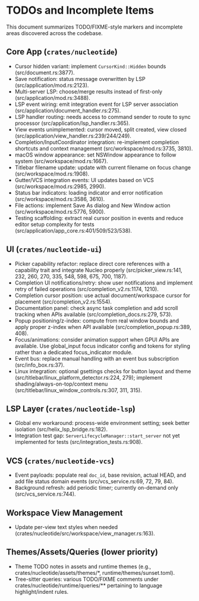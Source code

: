 # TODOs and Incomplete Items

This document summarizes TODO/FIXME-style markers and incomplete areas discovered across the codebase.

## Core App (`crates/nucleotide`)

- Cursor hidden variant: implement `CursorKind::Hidden` bounds (src/document.rs:3877).
- Save notification: status message overwritten by LSP (src/application/mod.rs:2123).
- Multi-server LSP: choose/merge results instead of first-only (src/application/mod.rs:3488).
- LSP event wiring: emit integration event for LSP server association (src/application/document_handler.rs:275).
- LSP handler routing: needs access to command sender to route to sync processor (src/application/lsp_handler.rs:365).
- View events unimplemented: cursor moved, split created, view closed (src/application/view_handler.rs:239/244/249).
- Completion/InputCoordinator integration: re-implement completion shortcuts and context management (src/workspace/mod.rs:3735, 3810).
- macOS window appearance: set NSWindow appearance to follow system (src/workspace/mod.rs:1667).
- Titlebar filename update: update with current filename on focus change (src/workspace/mod.rs:1908).
- Gutter/VCS integration events: UI updates based on VCS (src/workspace/mod.rs:2985, 2990).
- Status bar indicators: loading indicator and error notification (src/workspace/mod.rs:3586, 3610).
- File actions: implement Save As dialog and New Window action (src/workspace/mod.rs:5776, 5900).
- Testing scaffolding: extract real cursor position in events and reduce editor setup complexity for tests (src/application/app_core.rs:401/509/523/538).

## UI (`crates/nucleotide-ui`)

- Picker capability refactor: replace direct core references with a capability trait and integrate Nucleo properly (src/picker_view.rs:141, 232, 260, 270, 335, 548, 598, 675, 700, 1187).
- Completion UI notifications/retry: show user notifications and implement retry of failed operations (src/completion_v2.rs:1174, 1210).
- Completion cursor position: use actual document/workspace cursor for placement (src/completion_v2.rs:1554).
- Documentation panel: check async task completion and add scroll tracking when APIs available (src/completion_docs.rs:279, 573).
- Popup positioning/z-index: compute from real window bounds and apply proper z-index when API available (src/completion_popup.rs:389, 408).
- Focus/animations: consider animation support when GPUI APIs are available.
  Use global_input focus indicator config and tokens for styling rather than a dedicated focus_indicator module.
- Event bus: replace manual handling with an event bus subscription (src/info_box.rs:37).
- Linux integration: optional gsettings checks for button layout and theme (src/titlebar/linux_platform_detector.rs:224, 279); implement shading/always-on-top/context menu (src/titlebar/linux_window_controls.rs:307, 311, 315).

## LSP Layer (`crates/nucleotide-lsp`)

- Global env workaround: process-wide environment setting; seek better isolation (src/helix_lsp_bridge.rs:182).
- Integration test gap: `ServerLifecycleManager::start_server` not yet implemented for tests (src/integration_tests.rs:908).

## VCS (`crates/nucleotide-vcs`)

- Event payloads: populate real `doc_id`, base revision, actual HEAD, and add file status domain events (src/vcs_service.rs:69, 72, 79, 84).
- Background refresh: add periodic timer; currently on-demand only (src/vcs_service.rs:744).

## Workspace View Management

- Update per-view text styles when needed (crates/nucleotide/src/workspace/view_manager.rs:163).

## Themes/Assets/Queries (lower priority)

- Theme TODO notes in assets and runtime themes (e.g., crates/nucleotide/assets/themes/*, runtime/themes/sunset.toml).
- Tree-sitter queries: various TODO/FIXME comments under crates/nucleotide/runtime/queries/** pertaining to language highlight/indent rules.
